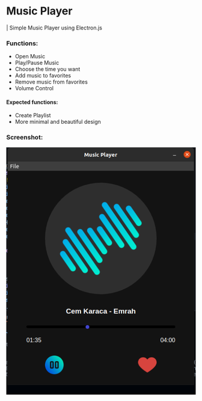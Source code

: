 # Music Player
| Simple Music Player using Electron.js

### Functions:
* Open Music
* Play/Pause Music
* Choose the time you want
* Add music to favorites
* Remove music from favorites
* Volume Control

#### Expected functions:
* Create Playlist
* More minimal and beautiful design

### Screenshot:
![Screenshot](./screenshot.png)
